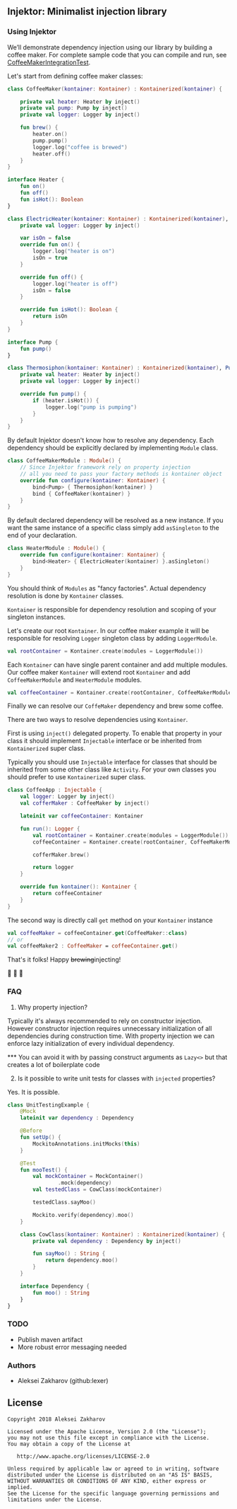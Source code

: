 ## Injektor: Minimalist injection library


### Using Injektor

We’ll demonstrate dependency injection using our library by building a coffee maker. 
For complete sample code that you can compile and run, see 
[CoffeeMakerIntegrationTest](/injektor/src/test/kotlin/com/github/lexer/injektor/CoffeeMakerIntegrationTest.kt).

Let's start from defining coffee maker classes:

```kotlin
class CoffeeMaker(kontainer: Kontainer) : Kontainerized(kontainer) {

    private val heater: Heater by inject()
    private val pump: Pump by inject()
    private val logger: Logger by inject()

    fun brew() {
        heater.on()
        pump.pump()
        logger.log("coffee is brewed")
        heater.off()
    }
}

interface Heater {
    fun on()
    fun off()
    fun isHot(): Boolean
}

class ElectricHeater(kontainer: Kontainer) : Kontainerized(kontainer), Heater {
    private val logger: Logger by inject()

    var isOn = false
    override fun on() {
        logger.log("heater is on")
        isOn = true
    }

    override fun off() {
        logger.log("heater is off")
        isOn = false
    }

    override fun isHot(): Boolean {
        return isOn
    }
}

interface Pump {
    fun pump()
}

class Thermosiphon(kontainer: Kontainer) : Kontainerized(kontainer), Pump {
    private val heater: Heater by inject()
    private val logger: Logger by inject()

    override fun pump() {
        if (heater.isHot()) {
            logger.log("pump is pumping")
        }
    }
}
```

By default Injektor doesn't know how to resolve any dependency. 
Each dependency should be explicitly declared by implementing `Module` class.

```kotlin
class CoffeeMakerModule : Module() {
    // Since Injektor framework rely on property injection
    // all you need to pass your factory methods is kontainer object
    override fun configure(kontainer: Kontainer) {
        bind<Pump> { Thermosiphon(kontainer) }
        bind { CoffeeMaker(kontainer) }
    }
}

```

By default declared dependency will be resolved as a new instance. 
If you want the same instance of a specific class simply add `asSingleton` 
to the end of your declaration.

```kotlin
class HeaterModule : Module() {
    override fun configure(kontainer: Kontainer) {
        bind<Heater> { ElectricHeater(kontainer) }.asSingleton()
    }
}
```

You should think of `Modules` as "fancy factories". 
Actual dependency resolution is done by `Kontainer` classes.

`Kontainer` is responsible for dependency resolution and scoping of your singleton instances.

Let's create our root `Kontainer`. In our coffee maker example it will be responsible for 
resolving `Logger` singleton class by adding `LoggerModule`.

```kotlin
val rootContainer = Kontainer.create(modules = LoggerModule())
```

Each `Kontainer` can have single parent container and add multiple modules.
Our coffee maker `Kontainer` will extend root `Kontainer` and 
add `CoffeeMakerModule` and `HeaterModule` modules.

```kotlin
val coffeeContainer = Kontainer.create(rootContainer, CoffeeMakerModule(), HeaterModule())
```

Finally we can resolve our `CoffeMaker` dependency and brew some coffee.

There are two ways to resolve dependencies using `Kontainer`.

First is using `inject()` delegated property. To enable that property in your class it 
should implement `Injectable` interface or be inherited from `Kontainerized` super class.

Typically you should use `Injectable` interface for classes that should be inherited from
some other class like `Activity`. For your own classes you should prefer to use `Kontainerized` 
super class.

```kotlin
class CoffeeApp : Injectable {
    val logger: Logger by inject()
    val cofferMaker : CoffeeMaker by inject()

    lateinit var coffeeContainer: Kontainer

    fun run(): Logger {
        val rootContainer = Kontainer.create(modules = LoggerModule())
        coffeeContainer = Kontainer.create(rootContainer, CoffeeMakerModule(), HeaterModule())

        cofferMaker.brew()

        return logger
    }

    override fun kontainer(): Kontainer {
        return coffeeContainer
    }
}
```

The second way is directly call `get` method on your `Kontainer` instance

```Kotlin
val coffeeMaker = coffeeContainer.get(CoffeeMaker::class)
// or
val coffeeMaker2 : CoffeeMaker = coffeeContainer.get()
```

That's it folks! Happy ~~brewing~~injecting! 

🚀 🐑 🚢

### FAQ

1. Why property injection?

Typically it's always recommended to rely on constructor injection. 
However constructor injection requires unnecessary initialization of all 
dependencies during construction time. With property injection we can enforce lazy initialization 
of every individual dependency. 

*** You can avoid it with by passing construct arguments as `Lazy<>` but
that creates a lot of boilerplate code

2. Is it possible to write unit tests for classes with `injected` properties?

Yes. It is possible.

```kotlin
class UnitTestingExample {
    @Mock
    lateinit var dependency : Dependency

    @Before
    fun setUp() {
        MockitoAnnotations.initMocks(this)
    }

    @Test
    fun mooTest() {
        val mockContainer = MockContainer()
                .mock(dependency)
        val testedClass = CowClass(mockContainer)

        testedClass.sayMoo()

        Mockito.verify(dependency).moo()
    }

    class CowClass(kontainer: Kontainer) : Kontainerized(kontainer) {
        private val dependency : Dependency by inject()

        fun sayMoo() : String {
            return dependency.moo()
        }
    }

    interface Dependency {
        fun moo() : String
    }
}
```

### TODO

- Publish maven artifact
- More robust error messaging needed

### Authors

- Aleksei Zakharov (github:lexer)

License
-------

    Copyright 2018 Aleksei Zakharov

    Licensed under the Apache License, Version 2.0 (the "License");
    you may not use this file except in compliance with the License.
    You may obtain a copy of the License at

       http://www.apache.org/licenses/LICENSE-2.0

    Unless required by applicable law or agreed to in writing, software
    distributed under the License is distributed on an "AS IS" BASIS,
    WITHOUT WARRANTIES OR CONDITIONS OF ANY KIND, either express or implied.
    See the License for the specific language governing permissions and
    limitations under the License.
